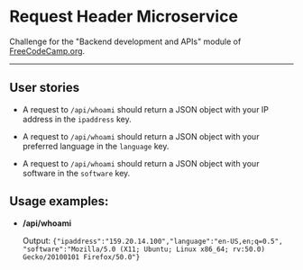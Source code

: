 # Request Header Microservice

Challenge for the "Backend development and APIs" module of [FreeCodeCamp.org](https://www.freecodecamp.org/).

---

## User stories

- A request to `/api/whoami` should return a JSON object with your IP address in the `ipaddress` key.

- A request to `/api/whoami` should return a JSON object with your preferred language in the `language` key.

- A request to `/api/whoami` should return a JSON object with your software in the `software` key.

## Usage examples:

- **/api/whoami**

  Output: `{"ipaddress":"159.20.14.100","language":"en-US,en;q=0.5", "software":"Mozilla/5.0 (X11; Ubuntu; Linux x86_64; rv:50.0) Gecko/20100101 Firefox/50.0"}`
